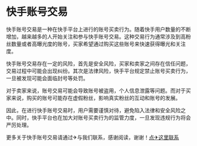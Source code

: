 # 快手账号交易

快手账号交易是一种在快手平台上进行的账号买卖行为。随着快手用户数量的不断增加，越来越多的人开始关注和参与快手账号交易。这种交易行为通常涉及到高粉丝数量或者高曝光度的账号，买家希望通过购买这些账号来快速获得曝光和关注度。

快手账号交易存在一定的风险，首先是安全风险，买家和卖家之间存在信任问题，交易过程中可能会出现纠纷。其次是法律风险，快手平台规定禁止账号买卖行为，一旦被发现可能会面临封号等处罚。

对于卖家来说，账号交易可能会导致账号被盗用，个人信息泄露等问题。而对于买家来说，购买的账号可能存在虚假粉丝，影响真实粉丝的互动和账号的发展。

因此，在进行快手账号交易时，用户需要谨慎对待，避免陷入法律和安全风险之中。同时，快手平台也在加大对账号买卖行为的监管力度，一旦发现违规行为将会严厉处理。

更多关于快手账号交易请通过✈与我们联系，感谢阅读，谢谢！[点✈这里联系](https://c.k02.cc)